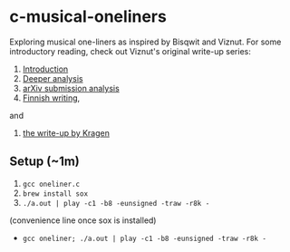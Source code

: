 # c-musical-oneliners
Exploring musical one-liners as inspired by Bisqwit and Viznut.
For some introductory reading, check out Viznut's original
write-up series:

1. [Introduction](http://viznut.fi/texts-en/bytebeat_algorithmic_symphonies.html)
2. [Deeper analysis](http://viznut.fi/texts-en/bytebeat_deep_analysis.html)
3. [arXiv submission analysis](http://viznut.fi/texts-en/bytebeat_exploring_space.pdf)
4. [Finnish writing](http://viznut.fi/texts-fi/bytebeat_ja_demoskene.html),

and

1. [the write-up by Kragen](http://canonical.org/~kragen/bytebeat/)


## Setup (~1m)

1. `gcc oneliner.c`
2. `brew install sox`
3. `./a.out | play -c1 -b8 -eunsigned -traw -r8k -`

(convenience line once sox is installed)
* `gcc oneliner; ./a.out | play -c1 -b8 -eunsigned -traw -r8k -`
